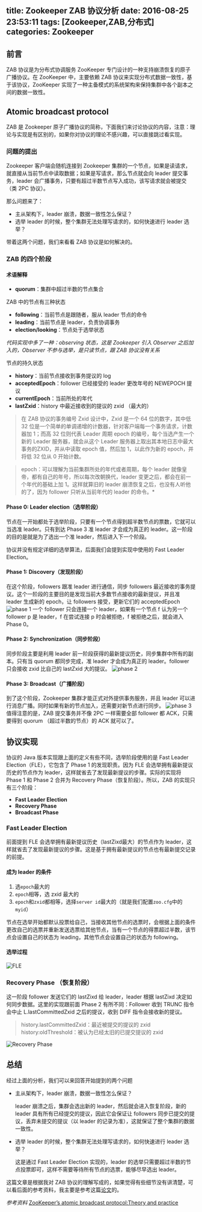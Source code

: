 title: Zookeeper ZAB 协议分析
date: 2016-08-25 23:53:11
tags: [Zookeeper,ZAB,分布式]
categories: Zookeeper
---

## 前言
ZAB 协议是为分布式协调服务 ZooKeeper 专门设计的一种支持崩溃恢复的原子广播协议。在 ZooKeeper 中，主要依赖 ZAB 协议来实现分布式数据一致性，基于该协议，ZooKeeper 实现了一种主备模式的系统架构来保持集群中各个副本之间的数据一致性。

## Atomic broadcast protocol
ZAB 是 Zookeeper 原子广播协议的简称，下面我们来讨论协议的内容，注意：理论与实现是有区别的，如果你对协议的理论不感兴趣，可以直接跳过看实现。

### 问题的提出
Zookeeper 客户端会随机连接到 Zookeeper 集群的一个节点，如果是读请求，就直接从当前节点中读取数据；如果是写请求，那么节点就会向 leader 提交事务，leader 会广播事务，只要有超过半数节点写入成功，该写请求就会被提交（类 2PC 协议）。

那么问题来了：

- 主从架构下，leader 崩溃，数据一致性怎么保证？
- 选举 leader 的时候，整个集群无法处理写请求的，如何快速进行 leader 选举？

带着这两个问题，我们来看看 ZAB 协议是如何解决的。

### ZAB 的四个阶段

#### 术语解释

- **quorum**：集群中超过半数的节点集合

ZAB 中的节点有三种状态

- **following**：当前节点是跟随者，服从 leader 节点的命令
- **leading**：当前节点是 leader，负责协调事务
- **election/looking**：节点处于选举状态

*代码实现中多了一种：observing 状态，这是 Zookeeper 引入 Observer 之后加入的，Observer 不参与选举，是只读节点，跟 ZAB 协议没有关系*

节点的持久状态

- **history**：当前节点接收到事务提议的 log
- **acceptedEpoch**：follower 已经接受的 leader 更改年号的 NEWEPOCH 提议
- **currentEpoch**：当前所处的年代
- **lastZxid**：history 中最近接收到的提议的 zxid （最大的）

> 在 ZAB 协议的事务编号 Zxid 设计中，Zxid 是一个 64 位的数字，其中低 32 位是一个简单的单调递增的计数器，针对客户端每一个事务请求，计数器加 1；而高 32 位则代表 Leader 周期 epoch 的编号，每个当选产生一个新的 Leader 服务器，就会从这个 Leader 服务器上取出其本地日志中最大事务的ZXID，并从中读取 epoch 值，然后加 1，以此作为新的 epoch，并将低 32 位从 0 开始计数。

> epoch：可以理解为当前集群所处的年代或者周期，每个 leader 就像皇帝，都有自己的年号，所以每次改朝换代，leader 变更之后，都会在前一个年代的基础上加 1。这样就算旧的 leader 崩溃恢复之后，也没有人听他的了，因为 follower 只听从当前年代的 leader 的命令。*

#### Phase 0: Leader election（选举阶段）
节点在一开始都处于选举阶段，只要有一个节点得到超半数节点的票数，它就可以当选准 leader。只有到达 Phase 3 准 leader 才会成为真正的 leader。这一阶段的目的是就是为了选出一个准 leader，然后进入下一个阶段。

协议并没有规定详细的选举算法，后面我们会提到实现中使用的 Fast Leader Election。

#### Phase 1: Discovery（发现阶段）
在这个阶段，followers 跟准 leader 进行通信，同步 followers 最近接收的事务提议。这个一阶段的主要目的是发现当前大多数节点接收的最新提议，并且准 leader 生成新的 epoch，让 followers 接受，更新它们的 acceptedEpoch
![phase 1][1]
一个 follower 只会连接一个 leader，如果有一个节点 f 认为另一个 follower p 是 leader，f 在尝试连接 p 时会被拒绝，f 被拒绝之后，就会进入 Phase 0。

#### Phase 2: Synchronization（同步阶段）
同步阶段主要是利用 leader 前一阶段获得的最新提议历史，同步集群中所有的副本。只有当 quorum 都同步完成，准 leader 才会成为真正的 leader。follower 只会接收 zxid 比自己的 lastZxid 大的提议。
![phase 2][2]
#### Phase 3: Broadcast（广播阶段）
到了这个阶段，Zookeeper 集群才能正式对外提供事务服务，并且 leader 可以进行消息广播。同时如果有新的节点加入，还需要对新节点进行同步。
![phase 3][3]
值得注意的是，ZAB 提交事务并不像 2PC 一样需要全部 follower 都 ACK，只需要得到 quorum （超过半数的节点）的 ACK 就可以了。


## 协议实现
协议的 Java 版本实现跟上面的定义有些不同，选举阶段使用的是 Fast Leader Election（FLE），它包含了 Phase 1 的发现职责。因为 FLE 会选举拥有最新提议历史的节点作为 leader，这样就省去了发现最新提议的步骤。实际的实现将 Phase 1 和 Phase 2 合并为 Recovery Phase（恢复阶段）。所以，ZAB 的实现只有三个阶段：

- **Fast Leader Election**
- **Recovery Phase**
- **Broadcast Phase**

### Fast Leader Election
前面提到 FLE 会选举拥有最新提议历史（lastZixd最大）的节点作为 leader，这样就省去了发现最新提议的步骤。这是基于拥有最新提议的节点也有最新提交记录的前提。

#### 成为 leader 的条件
1. 选`epoch`最大的
2. `epoch`相等，选 zxid 最大的
3. `epoch`和`zxid`都相等，选择`server id`最大的（就是我们配置`zoo.cfg`中的`myid`）

节点在选举开始都默认投票给自己，当接收其他节点的选票时，会根据上面的条件更改自己的选票并重新发送选票给其他节点，当有一个节点的得票超过半数，该节点会设置自己的状态为 leading，其他节点会设置自己的状态为 following。
#### 选举过程
![FLE][4]

### Recovery Phase  （恢复阶段）
这一阶段 follower 发送它们的 lastZixd 给 leader，leader 根据 lastZixd 决定如何同步数据。这里的实现跟前面 Phase 2 有所不同：Follower 收到 TRUNC 指令会中止 L.lastCommittedZxid 之后的提议，收到 DIFF 指令会接收新的提议。

> history.lastCommittedZxid：最近被提交的提议的 zxid
history:oldThreshold：被认为已经太旧的已提交提议的 zxid

![Recovery Phase][5]

## 总结
经过上面的分析，我们可以来回答开始提到的两个问题

- 主从架构下，leader 崩溃，数据一致性怎么保证？

    leader 崩溃之后，集群会选出新的 leader，然后就会进入恢复阶段，新的 leader 具有所有已经提交的提议，因此它会保证让 followers 同步已提交的提议，丢弃未提交的提议（以 leader 的记录为准），这就保证了整个集群的数据一致性。

- 选举 leader 的时候，整个集群无法处理写请求的，如何快速进行 leader 选举？

    这是通过 Fast Leader Election 实现的，leader 的选举只需要超过半数的节点投票即可，这样不需要等待所有节点的选票，能够尽早选出 leader。

这篇文章是根据我对 ZAB 协议的理解写成的，如果觉得有些细节没有讲清楚，可以看后面的参考资料，我主要是参考这篇[论文][6]的。

*参考资料*
[ZooKeeper’s atomic broadcast protocol:Theory and practice][6]


  [1]: http://7xjtfr.com1.z0.glb.clouddn.com/phase1.png
  [2]: http://7xjtfr.com1.z0.glb.clouddn.com/phase2.png
  [3]: http://7xjtfr.com1.z0.glb.clouddn.com/phase3.png
  [4]: http://7xjtfr.com1.z0.glb.clouddn.com/FLE.png
  [5]: http://7xjtfr.com1.z0.glb.clouddn.com/recovery.png
  [6]: http://www.tcs.hut.fi/Studies/T-79.5001/reports/2012-deSouzaMedeiros.pdf&usg=AFQjCNG8TKh-JN5Csqoditj7hlOo5nbR6g